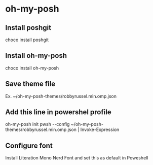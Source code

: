 # oh-my-posh

## Install poshgit
choco install poshgit

## Install oh-my-posh
choco install oh-my-posh

## Save theme file
Ex. ~/oh-my-posh-themes/robbyrussel.min.omp.json

## Add this line in powershel profile
oh-my-posh init pwsh --config ~/oh-my-posh-themes/robbyrussel.min.omp.json | Invoke-Expression

## Configure font
Install Literation Mono Nerd Font and set this as default in Poweshell
